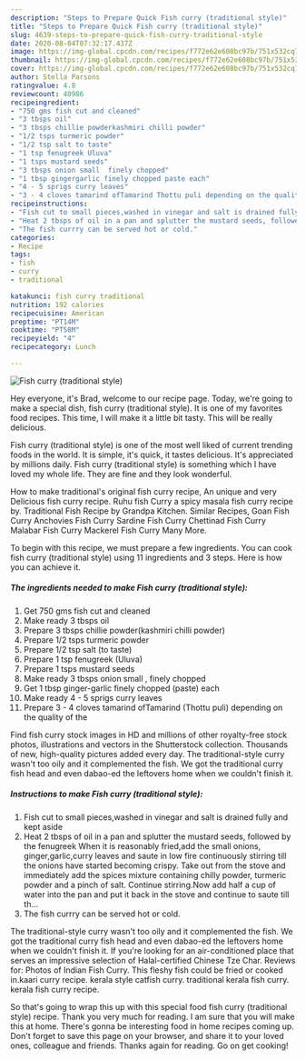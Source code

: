```yaml
---
description: "Steps to Prepare Quick Fish curry (traditional style)"
title: "Steps to Prepare Quick Fish curry (traditional style)"
slug: 4639-steps-to-prepare-quick-fish-curry-traditional-style
date: 2020-08-04T07:32:17.437Z
image: https://img-global.cpcdn.com/recipes/f772e62e608bc97b/751x532cq70/fish-curry-traditional-style-recipe-main-photo.jpg
thumbnail: https://img-global.cpcdn.com/recipes/f772e62e608bc97b/751x532cq70/fish-curry-traditional-style-recipe-main-photo.jpg
cover: https://img-global.cpcdn.com/recipes/f772e62e608bc97b/751x532cq70/fish-curry-traditional-style-recipe-main-photo.jpg
author: Stella Parsons
ratingvalue: 4.8
reviewcount: 40986
recipeingredient:
- "750 gms fish cut and cleaned"
- "3 tbsps oil"
- "3 tbsps chillie powderkashmiri chilli powder"
- "1/2 tsps turmeric powder"
- "1/2 tsp salt to taste"
- "1 tsp fenugreek Uluva"
- "1 tsps mustard seeds"
- "3 tbsps onion small  finely chopped"
- "1 tbsp gingergarlic finely chopped paste each"
- "4 - 5 sprigs curry leaves"
- "3 - 4 cloves tamarind ofTamarind Thottu puli depending on the quality of the"
recipeinstructions:
- "Fish cut to small pieces,washed in vinegar and salt is drained fully and kept aside"
- "Heat 2 tbsps of oil in a pan and splutter the mustard seeds, followed by the fenugreek When it is reasonably fried,add the small onions, ginger,garlic,curry leaves and saute in low fire continuously stirring till the onions have started becoming crispy. Take out from the stove and immediately add the spices mixture containing chilly powder, turmeric powder and a pinch of salt. Continue stirring.Now add half a cup of water into the pan and put it back in the stove and continue to saute till th..."
- "The fish currry can be served hot or cold."
categories:
- Recipe
tags:
- fish
- curry
- traditional

katakunci: fish curry traditional 
nutrition: 192 calories
recipecuisine: American
preptime: "PT14M"
cooktime: "PT58M"
recipeyield: "4"
recipecategory: Lunch

---
```



![Fish curry (traditional style)](https://img-global.cpcdn.com/recipes/f772e62e608bc97b/751x532cq70/fish-curry-traditional-style-recipe-main-photo.jpg)

Hey everyone, it's Brad, welcome to our recipe page. Today, we're going to make a special dish, fish curry (traditional style). It is one of my favorites food recipes. This time, I will make it a little bit tasty. This will be really delicious.

Fish curry (traditional style) is one of the most well liked of current trending foods in the world. It is simple, it's quick, it tastes delicious. It's appreciated by millions daily. Fish curry (traditional style) is something which I have loved my whole life. They are fine and they look wonderful.

How to make traditional&#39;s original fish curry recipe, An unique and very Delicious fish curry recipe. Ruhu fish Curry a spicy masala fish curry recipe by. Traditional Fish Recipe by Grandpa Kitchen. Similar Recipes, Goan Fish Curry Anchovies Fish Curry Sardine Fish Curry Chettinad Fish Curry Malabar Fish Curry Mackerel Fish Curry Many More.


To begin with this recipe, we must prepare a few ingredients. You can cook fish curry (traditional style) using 11 ingredients and 3 steps. Here is how you can achieve it.

<!--inarticleads1-->

##### The ingredients needed to make Fish curry (traditional style):

1. Get 750 gms fish cut and cleaned
1. Make ready 3 tbsps oil
1. Prepare 3 tbsps chillie powder(kashmiri chilli powder)
1. Prepare 1/2 tsps turmeric powder
1. Prepare 1/2 tsp salt (to taste)
1. Prepare 1 tsp fenugreek (Uluva)
1. Prepare 1 tsps mustard seeds
1. Make ready 3 tbsps onion small , finely chopped
1. Get 1 tbsp ginger-garlic finely chopped (paste) each
1. Make ready 4 - 5 sprigs curry leaves
1. Prepare 3 - 4 cloves tamarind ofTamarind (Thottu puli) depending on the quality of the


Find fish curry stock images in HD and millions of other royalty-free stock photos, illustrations and vectors in the Shutterstock collection. Thousands of new, high-quality pictures added every day. The traditional-style curry wasn&#39;t too oily and it complemented the fish. We got the traditional curry fish head and even dabao-ed the leftovers home when we couldn&#39;t finish it. 

<!--inarticleads2-->

##### Instructions to make Fish curry (traditional style):

1. Fish cut to small pieces,washed in vinegar and salt is drained fully and kept aside
1. Heat 2 tbsps of oil in a pan and splutter the mustard seeds, followed by the fenugreek When it is reasonably fried,add the small onions, ginger,garlic,curry leaves and saute in low fire continuously stirring till the onions have started becoming crispy. Take out from the stove and immediately add the spices mixture containing chilly powder, turmeric powder and a pinch of salt. Continue stirring.Now add half a cup of water into the pan and put it back in the stove and continue to saute till th...
1. The fish currry can be served hot or cold.


The traditional-style curry wasn&#39;t too oily and it complemented the fish. We got the traditional curry fish head and even dabao-ed the leftovers home when we couldn&#39;t finish it. If you&#39;re looking for an air-conditioned place that serves an impressive selection of Halal-certified Chinese Tze Char. Reviews for: Photos of Indian Fish Curry. This fleshy fish could be fried or cooked in.kaari curry recipe. kerala style catfish curry. traditional kerala fish curry. kerala fish curry recipe. 

So that's going to wrap this up with this special food fish curry (traditional style) recipe. Thank you very much for reading. I am sure that you will make this at home. There's gonna be interesting food in home recipes coming up. Don't forget to save this page on your browser, and share it to your loved ones, colleague and friends. Thanks again for reading. Go on get cooking!
